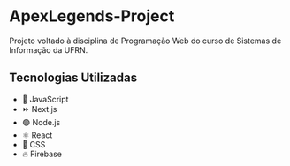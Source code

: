 # ApexLegends-Project
Projeto voltado à disciplina de Programação Web do curso de Sistemas de Informação da UFRN.

## Tecnologias Utilizadas 
* :rocket: JavaScript
* :fast_forward: Next.js
* :green_circle: Node.js
* :atom_symbol: React
* :art: CSS
* :fire: Firebase


